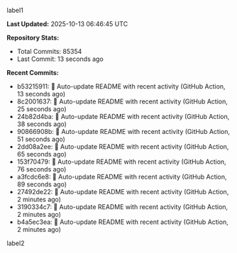 
label1 
<!-- ACTIVITY_START -->
**Last Updated:** 2025-10-13 06:46:45 UTC

**Repository Stats:**
- Total Commits: 85354
- Last Commit: 13 seconds ago

**Recent Commits:**
- b53215911: 🤖 Auto-update README with recent activity (GitHub Action, 13 seconds ago)
- 8c2001637: 🤖 Auto-update README with recent activity (GitHub Action, 25 seconds ago)
- 24b82d4ba: 🤖 Auto-update README with recent activity (GitHub Action, 38 seconds ago)
- 90866908b: 🤖 Auto-update README with recent activity (GitHub Action, 51 seconds ago)
- 2dd08a2ee: 🤖 Auto-update README with recent activity (GitHub Action, 65 seconds ago)
- 153f70479: 🤖 Auto-update README with recent activity (GitHub Action, 76 seconds ago)
- a3fcdc6e8: 🤖 Auto-update README with recent activity (GitHub Action, 89 seconds ago)
- 27492de22: 🤖 Auto-update README with recent activity (GitHub Action, 2 minutes ago)
- 3190334c7: 🤖 Auto-update README with recent activity (GitHub Action, 2 minutes ago)
- b4a5ec3ea: 🤖 Auto-update README with recent activity (GitHub Action, 2 minutes ago)
<!-- ACTIVITY_END -->

label2
